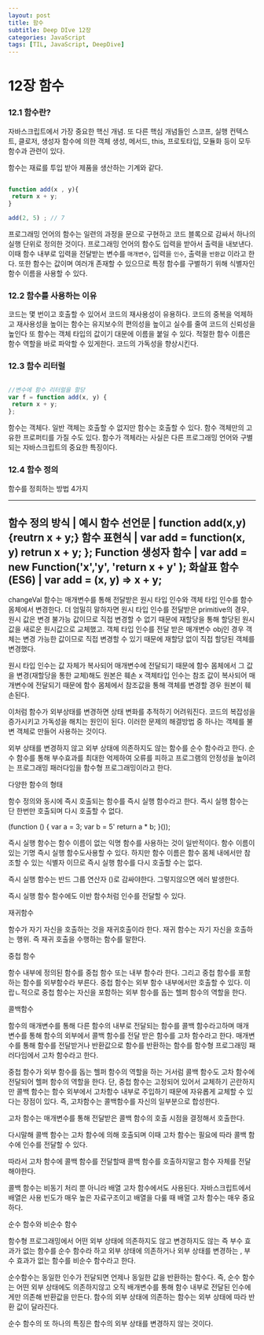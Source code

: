 ```yaml
---
layout: post	
title: 함수
subtitle: Deep DIve 12장
categories: JavaScript	
tags: [TIL, JavaScript, DeepDive]	
---	
```




# 12장 함수


### 12.1 함수란?

자바스크립트에서 가장 중요한 핵신 개념.
또 다른 핵심 개념들인 스코프, 실행 컨텍스트, 클로저, 생성자 함수에 의한 객체 생성, 메서드, this, 프로토타입, 모듈화 등이
모두 함수과 관련이 있다. 

함수는 재료를 투입 받아 제품을 생산하는 기계와 같다.

```javascript

function add(x , y){
 return x + y;
}

add(2, 5) ; // 7

```

프로그래밍 언어의 함수는 일련의 과정을 문으로 구현하고 코드 블록으로 감싸서 하나의 실행 단위로 정의한 것이다.
프로그래밍 언어의 함수도 입력을 받아서 출력을 내보낸다. 이때 함수 내부로 입력을 전달받는 변수를 ``매개변수``, 입력을 ``인수``, 출력을 ``반환값`` 이라고 한다.
또한 함수는 값이며 여러개 존재할 수 있으므로 특정 함수를 구별하기 위해 식별자인 함수 이름을 사용할 수 있다.



### 12.2 함수를 사용하는 이유


코드는 몇 번이고 호출할 수 있어서 코드의 재사용성이 유용하다.
코드의 중복을 억제하고 재사용성을 높이는 함수는 유지보수의 편의성을 높이고
실수를 줄여 코드의 신뢰성을 높인다
또 함수는 객체 타입의 값이기 대문에 이름을 붙일 수 있다.
적절한 함수 이름은 함수 역할을 바로 파악할 수 있게한다.
코드의 가독성을 향상시킨다.

### 12.3 함수 리터럴  

```javascript

//변수에 함수 리터럴을 할당
var f = function add(x, y) {
 return x + y;
};

```

함수는 객체다. 일반 객체는 호출할 수 없지만 함수는 호출할 수 있다. 함수 객체만의 고유한 프로퍼티를 가질 수도 있다.
함수가 객체라는 사실은 다른 프로그래밍 언어와 구별되는 자바스크립트의 중요한 특징이다.


### 12.4 함수 정의

함수를 정희하는 방법 4가지

---
함수 정의 방식 | 예시
함수 선언문 | function add(x,y) {reutrn x + y;}
함수 표현식 | var add = function(x, y) retrun x + y; };
Function 생성자 함수 | var add = new Function('x','y', 'return x + y' );
화살표 함수(ES6) | var add = (x, y) => x + y;
---


changeVal 함수는 매개변수를 통해 전달받은 원시 타입 인수와 객체 타입 인수를 함수 몸체에서 변경한다. 더 엄밀히 말하자면 원시 타입 인수를 전달받은 primitive의 경우, 원시 값은 변경 불가능 값이므로 직접 변경할 수 없기 때문에 재할당을 통해 할당된 원시 값을 새로운 원시값으로 교체했고. 객체 타입 인수를 전달 받은 매개변수 obj인 경우 객체는 변경 가능한 값이므로 직접 변경할 수 있기 때문에 재할당 없이 직접 할당된 객체를 변경했다.

원시 타입 인수는 값 자체가 복사되어 매개변수에 전달되기 때문에 함수 몸체에서 그 값을 변경(재할당을 통한 교체)해도 원본은 훼손 x
객체타입 인수는 참조 값이 복사되어 매개변수에 전달되기 때문에 함수 몸체에서 참조값을 통해 객체를 변경할 경우 원본이 훼손된다.


이처럼 함수가 외부상태를 변경하면 상태 변화를 추적하기 어려워진다.
코드의 복잡성을 증가시키고 가독성을 해치는 원인이 된다.
이러한 문제의 해결방법 중 하나는 객체를 불변 객체로 만들어 사용하는 것이다.

외부 상태를 변경하지 않고 외부 상태에 의존하지도 않는 함수를 순수 함수라고 한다.
순수 함수를 통해 부수효과를 최대한 억제하여 오류를 피하고 프로그램의 안정성을 높이려는 프로그래밍 패러다임을 함수형 프로그래밍이라고 한다. 


다양한 함수의 형태

함수 정의와 동시에 즉시 호출되는 함수를 즉시 실행 함수라고 한다. 즉시 실행 함수는 단 한번만 호출되며 다시 호출할 수 없다.

(function () {
var a = 3;
var b = 5'
return a * b;
}());

즉시 실행 함수는 함수 이름이 없는 익명 함수를 사용하는 것이 일반적이다. 함수 이름이 있는 기명 즉시 실행 함수도사용할 수 있다. 하지만 함수 이름은 함수 몸체 내에서만 참조할 수 있는 식별자 이므로 즉시 실행 함수를 다시 호출할 수는 없다.

즉시 실행 함수는 반드 그룹 연산자 ()로 감싸야한다. 그렇지않으면 에러 발생한다.


즉시 실행 함수 함수에도 이반 함수처럼 인수를 전달할 수 있다.


재귀함수

함수가 자기 자신을 호출하는 것을 재귀호출이라 한다. 재귀 함수는 자기 자신을 호출하는 행위. 즉 재귀 호출을 수행하는 함수를 말한다.

중첩 함수

함수 내부에 정의된 함수를 중첩 함수 또는 내부 함수라 한다.
그리고 중첩 함수를 포함하는 함수를 외부함수라 부른다.
중첩 함수는 외부 함수 내부에서만 호출할 수 있다.
이랍ㄴ적으로 중첩 함수는 자신을 포함하는 외부 함수를 돕는 헬퍼 함수의 역할을 한다.


콜백함수

함수의 매개변수를 통해 다른 함수의 내부로 전달되는 함수를 콜백 함수라고하며 매개 변수를 통해 함수의 외부에서 콜백 함수를 전달 받은 함수를 고차 함수라고 한다.
매개변수를 통해 함수를 전달받거나 반환값으로 함수를 반환하는 함수를 함수형 프로그래밍 패러다임에서 고차 함수라고 한다.

중첩 함수가 외부 함수를 돕는 헬퍼 함수의 역할을 하는 거서럼 콜백 함수도 고차 함수에 전달되어 헬퍼 함수의 역할을 한다. 단, 중첩 함수는 고정되어 있어서 교체하기 곤란하지만 콜백 함수는 함수 외부에서 고차함수 내부로 주입하기 때문에 자유롭게 교체할 수 있다는 장점이 있다.
즉, 고차함수는 콜백함수를 자신의 일부분으로 합성한다.

고차 함수는 매개변수를 통해 전달받은 콜백 함수의 호출 시점을 결정해서 호출한다.

다시말해 콜백 함수는 고차 함수에 의해 호출되며 이때 고차 함수는 필요에 따라 콜백 함수에 인수를 전달할 수 있다.

따라서 고차 함수에 콜백 함수를 전달할때 콜백 함수를 호출하지말고 함수 자체를 전달해야한다.

콜백 함수는 비동기 처리 뿐 아니라 배열 고차 함수에서도 사용된다. 자바스크립트에서 배열은 사용 빈도가 매우 높은 자료구조이고 배열을 다룰 때 배열 고차 함수는 매우 중요하다.

순수 함수와 비순수 함수

함수형 프로그래밍에서 어떤 외부 상태에 의존하지도 않고 변경하지도 않는 즉 부수 효과가 없는 함수를 순수 함수라 하고 외부 상태에 의존하거나 외부 상태를 변경하는 , 부수 효과가 없는 함수를 비순수 함수라고 한다.

순수함수는 동일한 인수가 전달되면 언제나 동일한 값을 반환하는 함수다. 즉, 순수 함수는 어떤 외부 상태에도 의존하지않고 오직 배개변수를 통해 함수 내부로 전달된  인수에게만 의존해 반환값을 만든다. 함수의 외부 상태에 의존하는 함수는 외부 상태에 따라 반환 값이 달라진다.

순수 함수의 또 하나의 특징은 함수의 외부 상태를 변경하지 않는 것이다.





